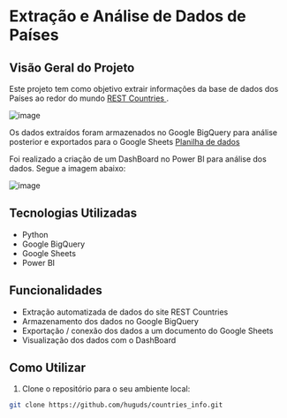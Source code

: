 # Extração e Análise de Dados de Países

## Visão Geral do Projeto

Este projeto tem como objetivo extrair informações da base de dados dos Países ao redor do mundo [REST Countries ](https://restcountries.com/).

![image](https://github.com/huguds/countries_info/assets/79457377/0a759a62-0e6b-4297-94b5-3512e6e010fb)

Os dados extraídos foram armazenados no Google BigQuery para análise posterior e exportados para o Google Sheets [Planilha de dados](https://docs.google.com/spreadsheets/d/e/2PACX-1vTnj2AA8cncJgcZ7b5DUtqrLeUHJ7hywOKTcZ9AggsBCTyU9511SjYRefM4QrLE-EGRH7XCvtxfZVk4/pubhtml?gid=1047864439&single=true)

Foi realizado a criação de um DashBoard no Power BI para análise dos dados. Segue a imagem abaixo:

![image](https://github.com/huguds/countries_info/assets/79457377/6c3b7baf-8449-44f1-bc3b-ce8c69e7622d)

## Tecnologias Utilizadas

- Python
- Google BigQuery
- Google Sheets
- Power BI

## Funcionalidades

- Extração automatizada de dados do site REST Countries
- Armazenamento dos dados no Google BigQuery
- Exportação / conexão dos dados a um documento do Google Sheets
- Visualização dos dados com o DashBoard

## Como Utilizar

1. Clone o repositório para o seu ambiente local:

```bash
git clone https://github.com/huguds/countries_info.git
